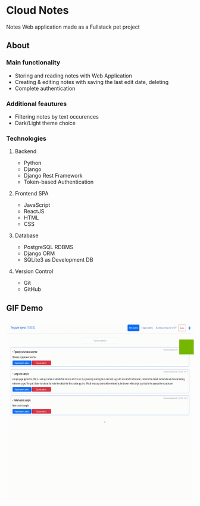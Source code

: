 # Cloud Notes

Notes Web application made as a Fullstack pet project

## About

### Main functionality
- Storing and reading notes with Web Application
- Creating & editing notes with saving the last edit date, deleting
- Complete authentication

### Additional feautures
- Filtering notes by text occurences
- Dark/Light theme choice

### Technologies
1. Backend
    - Python
    - Django
    - Django Rest Framework
    - Token-based Authentication


2. Frontend SPA
    - JavaScript
    - ReactJS
    - HTML
    - CSS


3. Database
    - PostgreSQL RDBMS
    - Django ORM
    - SQLite3 as Development DB


4. Version Control
    - Git
    - GitHub


## GIF Demo

<img style="display: block; margin-left: auto; margin-right: auto; margin-top: 5%" src="./demo.gif" width="720" height="480"/>